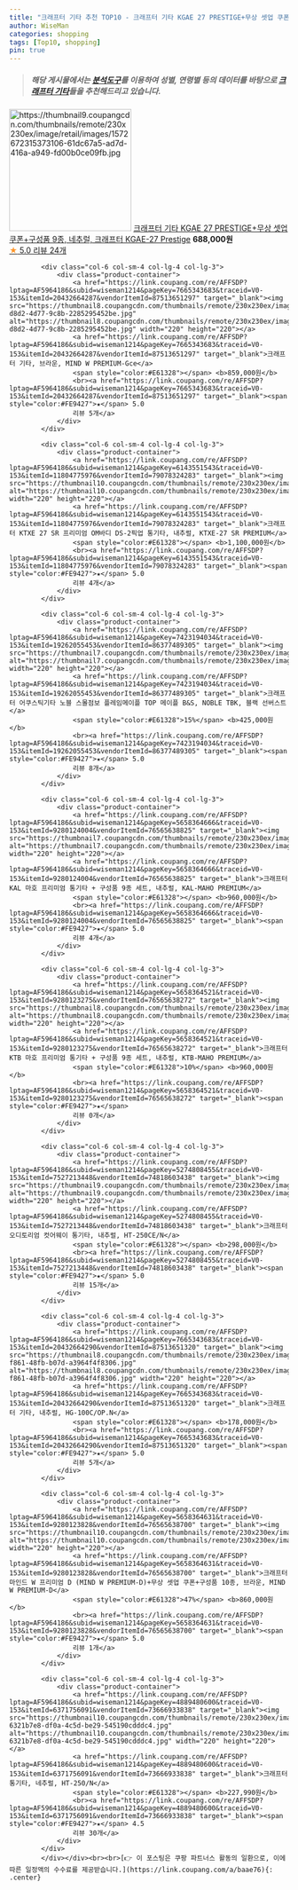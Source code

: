 ```yaml
---
title: "크래프터 기타 추천 TOP10 - 크래프터 기타 KGAE 27 PRESTIGE+무상 셋업 쿠폰+구성품 9종, 네추럴, 크래프터 KGAE-27 Prestige"
author: WiseMan
categories: shopping
tags: [Top10, shopping]
pin: true
---
```


> ##### 해당 게시물에서는 [**분석도구**](https://itemscout.io/)를 이용하여 **성별**, **연령별** 등의 데이터를 바탕으로 [**크래프터 기타**](https://link.coupang.com/a/baae76)들을 추천해드리고 있습니다.
<div class="container"><div class="row">
            <div class="col-6 col-sm-4 col-lg-4 col-lg-3">
                <div class="product-container">
                    <a href="https://link.coupang.com/re/AFFSDP?lptag=AF5964186&subid=wiseman1214&pageKey=4884019404&traceid=V0-153&itemId=6360842322&vendorItemId=73656098287" target="_blank"><img src="https://thumbnail9.coupangcdn.com/thumbnails/remote/230x230ex/image/retail/images/1572672315373106-61dc67a5-ad7d-416a-a949-fd00b0ce09fb.jpg" alt="https://thumbnail9.coupangcdn.com/thumbnails/remote/230x230ex/image/retail/images/1572672315373106-61dc67a5-ad7d-416a-a949-fd00b0ce09fb.jpg" width="220" height="220"></a>
                    <a href="https://link.coupang.com/re/AFFSDP?lptag=AF5964186&subid=wiseman1214&pageKey=4884019404&traceid=V0-153&itemId=6360842322&vendorItemId=73656098287" target="_blank">크래프터 기타 KGAE 27 PRESTIGE+무상 셋업 쿠폰+구성품 9종, 네추럴, 크래프터 KGAE-27 Prestige</a>
                    <span style="color:#E61328"></span> <b>688,000원</b>
                    <br><a href="https://link.coupang.com/re/AFFSDP?lptag=AF5964186&subid=wiseman1214&pageKey=4884019404&traceid=V0-153&itemId=6360842322&vendorItemId=73656098287" target="_blank"><span style="color:#FE9427">★</span> 5.0
                    리뷰 24개</a>
                </div>
            </div>
            
            <div class="col-6 col-sm-4 col-lg-4 col-lg-3">
                <div class="product-container">
                    <a href="https://link.coupang.com/re/AFFSDP?lptag=AF5964186&subid=wiseman1214&pageKey=7665343683&traceid=V0-153&itemId=20432664287&vendorItemId=87513651297" target="_blank"><img src="https://thumbnail8.coupangcdn.com/thumbnails/remote/230x230ex/image/retail/images/2023/10/20/14/7/83978133-d8d2-4d77-9c8b-2285295452be.jpg" alt="https://thumbnail8.coupangcdn.com/thumbnails/remote/230x230ex/image/retail/images/2023/10/20/14/7/83978133-d8d2-4d77-9c8b-2285295452be.jpg" width="220" height="220"></a>
                    <a href="https://link.coupang.com/re/AFFSDP?lptag=AF5964186&subid=wiseman1214&pageKey=7665343683&traceid=V0-153&itemId=20432664287&vendorItemId=87513651297" target="_blank">크래프터 기타, 브라운, MIND W PREMIUM-Gce</a>
                    <span style="color:#E61328"></span> <b>859,000원</b>
                    <br><a href="https://link.coupang.com/re/AFFSDP?lptag=AF5964186&subid=wiseman1214&pageKey=7665343683&traceid=V0-153&itemId=20432664287&vendorItemId=87513651297" target="_blank"><span style="color:#FE9427">★</span> 5.0
                    리뷰 5개</a>
                </div>
            </div>
            
            <div class="col-6 col-sm-4 col-lg-4 col-lg-3">
                <div class="product-container">
                    <a href="https://link.coupang.com/re/AFFSDP?lptag=AF5964186&subid=wiseman1214&pageKey=6143551543&traceid=V0-153&itemId=11804775976&vendorItemId=79078324283" target="_blank"><img src="https://thumbnail10.coupangcdn.com/thumbnails/remote/230x230ex/image/rs_quotation_api/kxvl0dw9/6b30a8ec252b487db274dffd45f19426.jpg" alt="https://thumbnail10.coupangcdn.com/thumbnails/remote/230x230ex/image/rs_quotation_api/kxvl0dw9/6b30a8ec252b487db274dffd45f19426.jpg" width="220" height="220"></a>
                    <a href="https://link.coupang.com/re/AFFSDP?lptag=AF5964186&subid=wiseman1214&pageKey=6143551543&traceid=V0-153&itemId=11804775976&vendorItemId=79078324283" target="_blank">크래프터 KTXE 27 SR 프리미엄 OM바디 DS-2픽업 통기타, 내추럴, KTXE-27 SR PREMIUM</a>
                    <span style="color:#E61328"></span> <b>1,100,000원</b>
                    <br><a href="https://link.coupang.com/re/AFFSDP?lptag=AF5964186&subid=wiseman1214&pageKey=6143551543&traceid=V0-153&itemId=11804775976&vendorItemId=79078324283" target="_blank"><span style="color:#FE9427">★</span> 5.0
                    리뷰 4개</a>
                </div>
            </div>
            
            <div class="col-6 col-sm-4 col-lg-4 col-lg-3">
                <div class="product-container">
                    <a href="https://link.coupang.com/re/AFFSDP?lptag=AF5964186&subid=wiseman1214&pageKey=7423194034&traceid=V0-153&itemId=19262055453&vendorItemId=86377489305" target="_blank"><img src="https://thumbnail7.coupangcdn.com/thumbnails/remote/230x230ex/image/rs_quotation_api/nnhlubwf/099fa5c0dd6244949caca2a4dc755991.jpg" alt="https://thumbnail7.coupangcdn.com/thumbnails/remote/230x230ex/image/rs_quotation_api/nnhlubwf/099fa5c0dd6244949caca2a4dc755991.jpg" width="220" height="220"></a>
                    <a href="https://link.coupang.com/re/AFFSDP?lptag=AF5964186&subid=wiseman1214&pageKey=7423194034&traceid=V0-153&itemId=19262055453&vendorItemId=86377489305" target="_blank">크래프터 어쿠스틱기타 노블 스몰점보 플레임메이플 TOP 메이플 B&S, NOBLE TBK, 블랙 선버스트</a>
                    <span style="color:#E61328">15%</span> <b>425,000원</b>
                    <br><a href="https://link.coupang.com/re/AFFSDP?lptag=AF5964186&subid=wiseman1214&pageKey=7423194034&traceid=V0-153&itemId=19262055453&vendorItemId=86377489305" target="_blank"><span style="color:#FE9427">★</span> 5.0
                    리뷰 8개</a>
                </div>
            </div>
            
            <div class="col-6 col-sm-4 col-lg-4 col-lg-3">
                <div class="product-container">
                    <a href="https://link.coupang.com/re/AFFSDP?lptag=AF5964186&subid=wiseman1214&pageKey=5658364666&traceid=V0-153&itemId=9280124004&vendorItemId=76565638825" target="_blank"><img src="https://thumbnail7.coupangcdn.com/thumbnails/remote/230x230ex/image/rs_quotation_api/tbd8nyz7/afcb97951951498d9fbb665f07236a3d.jpg" alt="https://thumbnail7.coupangcdn.com/thumbnails/remote/230x230ex/image/rs_quotation_api/tbd8nyz7/afcb97951951498d9fbb665f07236a3d.jpg" width="220" height="220"></a>
                    <a href="https://link.coupang.com/re/AFFSDP?lptag=AF5964186&subid=wiseman1214&pageKey=5658364666&traceid=V0-153&itemId=9280124004&vendorItemId=76565638825" target="_blank">크래프터 KAL 마호 프리미엄 통기타 + 구성품 9종 세트, 내추럴, KAL-MAHO PREMIUM</a>
                    <span style="color:#E61328"></span> <b>960,000원</b>
                    <br><a href="https://link.coupang.com/re/AFFSDP?lptag=AF5964186&subid=wiseman1214&pageKey=5658364666&traceid=V0-153&itemId=9280124004&vendorItemId=76565638825" target="_blank"><span style="color:#FE9427">★</span> 5.0
                    리뷰 4개</a>
                </div>
            </div>
            
            <div class="col-6 col-sm-4 col-lg-4 col-lg-3">
                <div class="product-container">
                    <a href="https://link.coupang.com/re/AFFSDP?lptag=AF5964186&subid=wiseman1214&pageKey=5658364521&traceid=V0-153&itemId=9280123275&vendorItemId=76565638272" target="_blank"><img src="https://thumbnail8.coupangcdn.com/thumbnails/remote/230x230ex/image/rs_quotation_api/stqdmxyf/2c1c8f8050fa4a6cbe714da3dddf77ae.jpg" alt="https://thumbnail8.coupangcdn.com/thumbnails/remote/230x230ex/image/rs_quotation_api/stqdmxyf/2c1c8f8050fa4a6cbe714da3dddf77ae.jpg" width="220" height="220"></a>
                    <a href="https://link.coupang.com/re/AFFSDP?lptag=AF5964186&subid=wiseman1214&pageKey=5658364521&traceid=V0-153&itemId=9280123275&vendorItemId=76565638272" target="_blank">크래프터 KTB 마호 프리미엄 통기타 + 구성품 9종 세트, 내추럴, KTB-MAHO PREMIUM</a>
                    <span style="color:#E61328">10%</span> <b>960,000원</b>
                    <br><a href="https://link.coupang.com/re/AFFSDP?lptag=AF5964186&subid=wiseman1214&pageKey=5658364521&traceid=V0-153&itemId=9280123275&vendorItemId=76565638272" target="_blank"><span style="color:#FE9427">★</span> 
                    리뷰 0개</a>
                </div>
            </div>
            
            <div class="col-6 col-sm-4 col-lg-4 col-lg-3">
                <div class="product-container">
                    <a href="https://link.coupang.com/re/AFFSDP?lptag=AF5964186&subid=wiseman1214&pageKey=5274808455&traceid=V0-153&itemId=7527213448&vendorItemId=74818603438" target="_blank"><img src="https://thumbnail9.coupangcdn.com/thumbnails/remote/230x230ex/image/rs_quotation_api/bo8zp3jr/e2efb8996ef54344aa42c816a59cee85.jpg" alt="https://thumbnail9.coupangcdn.com/thumbnails/remote/230x230ex/image/rs_quotation_api/bo8zp3jr/e2efb8996ef54344aa42c816a59cee85.jpg" width="220" height="220"></a>
                    <a href="https://link.coupang.com/re/AFFSDP?lptag=AF5964186&subid=wiseman1214&pageKey=5274808455&traceid=V0-153&itemId=7527213448&vendorItemId=74818603438" target="_blank">크래프터 오디토리엄 컷어웨이 통기타, 내추럴, HT-250CE/N</a>
                    <span style="color:#E61328"></span> <b>298,000원</b>
                    <br><a href="https://link.coupang.com/re/AFFSDP?lptag=AF5964186&subid=wiseman1214&pageKey=5274808455&traceid=V0-153&itemId=7527213448&vendorItemId=74818603438" target="_blank"><span style="color:#FE9427">★</span> 5.0
                    리뷰 15개</a>
                </div>
            </div>
            
            <div class="col-6 col-sm-4 col-lg-4 col-lg-3">
                <div class="product-container">
                    <a href="https://link.coupang.com/re/AFFSDP?lptag=AF5964186&subid=wiseman1214&pageKey=7665343683&traceid=V0-153&itemId=20432664290&vendorItemId=87513651320" target="_blank"><img src="https://thumbnail8.coupangcdn.com/thumbnails/remote/230x230ex/image/retail/images/2023/10/20/14/9/8bfe02e9-f861-48fb-b07d-a3964f4f8306.jpg" alt="https://thumbnail8.coupangcdn.com/thumbnails/remote/230x230ex/image/retail/images/2023/10/20/14/9/8bfe02e9-f861-48fb-b07d-a3964f4f8306.jpg" width="220" height="220"></a>
                    <a href="https://link.coupang.com/re/AFFSDP?lptag=AF5964186&subid=wiseman1214&pageKey=7665343683&traceid=V0-153&itemId=20432664290&vendorItemId=87513651320" target="_blank">크래프터 기타, 내추럴, HG-100C/OP.N</a>
                    <span style="color:#E61328"></span> <b>178,000원</b>
                    <br><a href="https://link.coupang.com/re/AFFSDP?lptag=AF5964186&subid=wiseman1214&pageKey=7665343683&traceid=V0-153&itemId=20432664290&vendorItemId=87513651320" target="_blank"><span style="color:#FE9427">★</span> 5.0
                    리뷰 5개</a>
                </div>
            </div>
            
            <div class="col-6 col-sm-4 col-lg-4 col-lg-3">
                <div class="product-container">
                    <a href="https://link.coupang.com/re/AFFSDP?lptag=AF5964186&subid=wiseman1214&pageKey=5658364631&traceid=V0-153&itemId=9280123828&vendorItemId=76565638700" target="_blank"><img src="https://thumbnail10.coupangcdn.com/thumbnails/remote/230x230ex/image/rs_quotation_api/e6wux4fl/a373774e177c45718928651366c8b735.jpg" alt="https://thumbnail10.coupangcdn.com/thumbnails/remote/230x230ex/image/rs_quotation_api/e6wux4fl/a373774e177c45718928651366c8b735.jpg" width="220" height="220"></a>
                    <a href="https://link.coupang.com/re/AFFSDP?lptag=AF5964186&subid=wiseman1214&pageKey=5658364631&traceid=V0-153&itemId=9280123828&vendorItemId=76565638700" target="_blank">크래프터 마인드 W 프리미엄 D (MIND W PREMIUM-D)+무상 셋업 쿠폰+구성품 10종, 브라운, MIND W PREMIUM-D</a>
                    <span style="color:#E61328">47%</span> <b>860,000원</b>
                    <br><a href="https://link.coupang.com/re/AFFSDP?lptag=AF5964186&subid=wiseman1214&pageKey=5658364631&traceid=V0-153&itemId=9280123828&vendorItemId=76565638700" target="_blank"><span style="color:#FE9427">★</span> 5.0
                    리뷰 1개</a>
                </div>
            </div>
            
            <div class="col-6 col-sm-4 col-lg-4 col-lg-3">
                <div class="product-container">
                    <a href="https://link.coupang.com/re/AFFSDP?lptag=AF5964186&subid=wiseman1214&pageKey=4889480600&traceid=V0-153&itemId=6371756091&vendorItemId=73666933838" target="_blank"><img src="https://thumbnail10.coupangcdn.com/thumbnails/remote/230x230ex/image/retail/images/3829992369994674-6321b7e8-df0a-4c5d-be29-545190cdddc4.jpg" alt="https://thumbnail10.coupangcdn.com/thumbnails/remote/230x230ex/image/retail/images/3829992369994674-6321b7e8-df0a-4c5d-be29-545190cdddc4.jpg" width="220" height="220"></a>
                    <a href="https://link.coupang.com/re/AFFSDP?lptag=AF5964186&subid=wiseman1214&pageKey=4889480600&traceid=V0-153&itemId=6371756091&vendorItemId=73666933838" target="_blank">크래프터 통기타, 네추럴, HT-250/N</a>
                    <span style="color:#E61328"></span> <b>227,990원</b>
                    <br><a href="https://link.coupang.com/re/AFFSDP?lptag=AF5964186&subid=wiseman1214&pageKey=4889480600&traceid=V0-153&itemId=6371756091&vendorItemId=73666933838" target="_blank"><span style="color:#FE9427">★</span> 4.5
                    리뷰 30개</a>
                </div>
            </div>
            </div></div><br><br>[👉 이 포스팅은 쿠팡 파트너스 활동의 일환으로, 이에 따른 일정액의 수수료를 제공받습니다.](https://link.coupang.com/a/baae76){: .center}